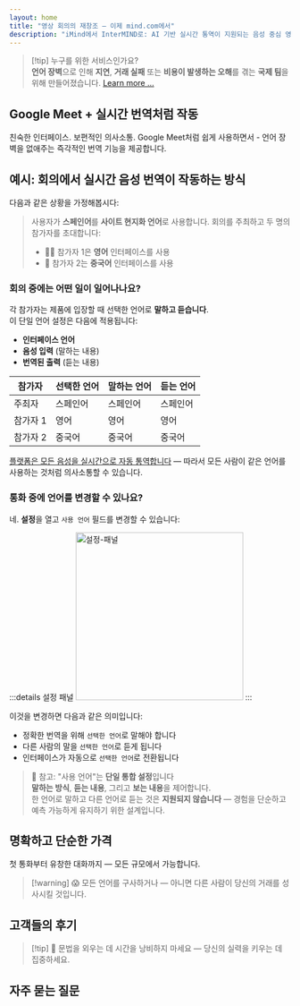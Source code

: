 ```yaml
---
layout: home
title: "영상 회의의 재창조 — 이제 mind.com에서"
description: "iMind에서 InterMIND로: AI 기반 실시간 통역이 지원되는 음성 중심 영상 통화."
---
```


<script setup>
import HomeUSPSection from './HomeUSPSection.vue'
import HowItWorksSection from './HowItWorksSection.vue'
import PricingPlansSection from './PricingPlansSection.vue'
import FAQSection from './FAQSection.vue'
import HomeFooterSection from './HomeFooterSection.vue'
</script>

<HeroSection
  title="영상 회의의 재창조 <br>— 이제 **mind.com**에서"
  text="iMind에서 InterMIND로: 실시간 음성 번역이 가능한 음성 중심 영상 통화.">
<AuthButton text="시작하기" buttonClass="brand"/>
</HeroSection>

<HomeUSPSection />

> [!tip] 누구를 위한 서비스인가요?  
> **언어 장벽**으로 인해 **지연**, **거래 실패** 또는 **비용이 발생하는 오해**를 겪는 **국제 팀**을 위해 만들어졌습니다. [Learn more ...](./product/overview/markets)

## Google Meet + 실시간 번역처럼 작동

친숙한 인터페이스. 보편적인 의사소통. Google Meet처럼 쉽게 사용하면서 - 언어 장벽을 없애주는 즉각적인 번역 기능을 제공합니다.

<HowItWorksSection />

<span id="Example"></span>

## 예시: 회의에서 실시간 음성 번역이 작동하는 방식

다음과 같은 상황을 가정해봅시다:

> 사용자가 **스페인어**를 **사이트 현지화 언어**로 사용합니다. 회의를 주최하고 두 명의 참가자를 초대합니다:
>
> - 🧑‍💼 참가자 1은 **영어** 인터페이스를 사용
> - 👩 참가자 2는 **중국어** 인터페이스를 사용

### 회의 중에는 어떤 일이 일어나나요?

각 참가자는 제품에 입장할 때 선택한 언어로 **말하고 듣습니다**.  
이 단일 언어 설정은 다음에 적용됩니다:

- **인터페이스 언어**
- **음성 입력** (말하는 내용)
- **번역된 출력** (듣는 내용)

| 참가자      | 선택한 언어 | 말하는 언어 | 듣는 언어 |
| ----------- | ----------- | ----------- | --------- |
| 주최자      | 스페인어    | 스페인어    | 스페인어  |
| 참가자 1    | 영어        | 영어        | 영어      |
| 참가자 2    | 중국어      | 중국어      | 중국어    |

[플랫폼은 모든 음성을 실시간으로 자동 통역합니다](./product/overview/how-it-works) — 따라서 모든 사람이 같은 언어를 사용하는 것처럼 의사소통할 수 있습니다.

### 통화 중에 언어를 변경할 수 있나요?

네. **설정**을 열고 `사용 언어` 필드를 변경할 수 있습니다:

:::details 설정 패널
<img src="/settings.png" alt="설정-패널" width="300px" />
:::

이것을 변경하면 다음과 같은 의미입니다:

- 정확한 번역을 위해 `선택한 언어`로 말해야 합니다
- 다른 사람의 말을 `선택한 언어`로 듣게 됩니다
- 인터페이스가 자동으로 `선택한 언어`로 전환됩니다

> 📌 참고: "사용 언어"는 **단일 통합 설정**입니다  
> **말하는 방식**, **듣는 내용**, 그리고 **보는 내용**을 제어합니다.  
> 한 언어로 말하고 다른 언어로 듣는 것은 **지원되지 않습니다** — 경험을 단순하고 예측 가능하게 유지하기 위한 설계입니다.

## 명확하고 단순한 가격

첫 통화부터 유창한 대화까지 — 모든 규모에서 가능합니다.

<PricingPlansSection />

> [!warning] 😱 모든 언어를 구사하거나 — 아니면 다른 사람이 당신의 거래를 성사시킬 것입니다.

<span id="Testimonials"></span>

## 고객들의 후기

<AutoScrollTestimonials testimonialsUrl="/testimonials.json"/>

> [!tip] 🥇 문법을 외우는 데 시간을 낭비하지 마세요 — 당신의 실력을 키우는 데 집중하세요.

## 자주 묻는 질문

<FAQSection />
<HomeFooterSection />
